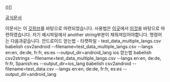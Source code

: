 ()[]

[공식문서](https://melodysdreamj.synology.me:31935/oo/r/505881752508611605)

이문서는 이 [깃허브](https://github.com/melodysdreamj/Babelish)를 바탕으로 마련되었습니다.
사용법은 [이곳](https://github.com/netbe/Babelish/wiki/How-to-Use)에서 [이것](https://github.com/netbe/Babelish/blob/master/test/data/test_data_multiple_langs.csv)을 바탕으로 마련하였습니다. 저기 예시파일에서 another string부분이 채워져있어야합니다.
명령어는 다음과같습니다.
안드로이드 얻는법 - 타켓파일 - test_data_multiple_langs.csv
babelish csv2android --filename=test_data_multiple_langs.csv --langs en:en, de:de, fr:fr, es:es --output_dir=android_lang
ios 얻는법
babelish csv2strings --filename=test_data_multiple_langs.csv --langs en:en, de:de, fr:fr, Spanish:es --output_dir=ios_lang
babelish csv2android --filename=test_data.csv --langs en:en, de:de, fr:fr, es:es --output_dir=android_lang
